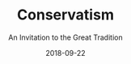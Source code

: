---
date: 2018-09-22
dateYear: 2018
isbn: 9781250170736
title: Conservatism
subtitle: An Invitation to the Great Tradition
description: "A brief magisterial introduction to the conservative tradition by one of Britain’s leading intellectuals. In Conservatism, Roger Scruton offers the reader an invitation into the world of political philosophy by explaining the history and evolution of the conservative movement over the centuries. With the clarity and authority of a gifted teacher, he discusses the ideology's perspective on civil society, the rule of law, freedom, morality, property, rights, and the role of the state. In a time when many claim that conservatives lack a unified intellectual belief system, this book makes a very strong case to the contrary, one that politically-minded readers will find compelling and refreshing. Scruton analyzes the origins and development of conservatism through the philosophies and thoughts of John Locke, Thomas Hobbes, Adam Smith and Milton Friedman, among others. He shows how conservative ideas have influenced the political sector through the careers of a diverse cast of politicians, such as Thomas Jefferson, Benjamin Disraeli, Ronald Reagan and Margaret Thatcher. He also takes a close look at the changing relationship between conservative politics, capitalism, and free markets in both the UK and the US. This clear, incisive guide is essential reading for anyone wishing to understand Western politics and policies, now and over the last three centuries."
cover: cover-conservatism-scruton.jpeg
coverGoogle: https://books.google.com/books/content?id=tUdBDwAAQBAJ&printsec=frontcover&img=1&zoom=1&edge=curl&source=gbs_api
pageCount: 176
authors: Roger Scruton
publishers: All Points Books
published: 2018-06-19
publishedYear: 2018
shelves:
- non-fiction
---